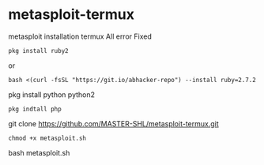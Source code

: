 # metasploit-termux
metasploit installation termux All error Fixed
```
pkg install ruby2
```
or
```
bash <(curl -fsSL "https://git.io/abhacker-repo") --install ruby=2.7.2
```
pkg install python python2
```
pkg indtall php
```
git clone https://github.com/MASTER-SHL/metasploit-termux.git
```
chmod +x metasploit.sh
```
bash metasploit.sh
```
